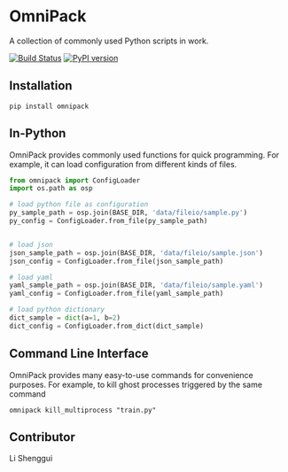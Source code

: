 # OmniPack

A collection of commonly used Python scripts in work.

[![Build Status](https://travis-ci.com/FrankLeeeee/OmniPack.svg?branch=master)](https://travis-ci.com/FrankLeeeee/OmniPack)
[![PyPI version](https://badge.fury.io/py/omnipack.svg)](https://badge.fury.io/py/omnipack)

## Installation

```shell
pip install omnipack
```

## In-Python

OmniPack provides commonly used functions for quick programming. For example, it can load configuration from different kinds of files.

```python
from omnipack import ConfigLoader
import os.path as osp

# load python file as configuration
py_sample_path = osp.join(BASE_DIR, 'data/fileio/sample.py')
py_config = ConfigLoader.from_file(py_sample_path)


# load json
json_sample_path = osp.join(BASE_DIR, 'data/fileio/sample.json')
json_config = ConfigLoader.from_file(json_sample_path)

# load yaml
yaml_sample_path = osp.join(BASE_DIR, 'data/fileio/sample.yaml')
yaml_config = ConfigLoader.from_file(yaml_sample_path)

# load python dictionary
dict_sample = dict(a=1, b=2)
dict_config = ConfigLoader.from_dict(dict_sample)
```

## Command Line Interface

OmniPack provides many easy-to-use commands for convenience purposes. For example, to kill ghost processes triggered by the same command

```shell
omnipack kill_multiprocess "train.py"
```

## Contributor

Li Shenggui
